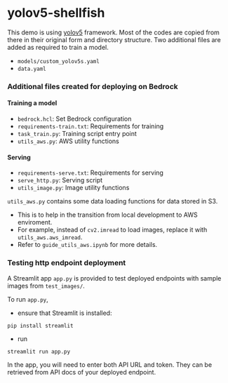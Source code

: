 # yolov5-shellfish

This demo is using [yolov5](https://github.com/ultralytics/yolov5) framework.
Most of the codes are copied from there in their original form and directory structure.
Two additional files are added as required to train a model.
- `models/custom_yolov5s.yaml`
- `data.yaml`

### Additional files created for deploying on Bedrock
#### Training a model
- `bedrock.hcl`: Set Bedrock configuration
- `requirements-train.txt`: Requirements for training
- `task_train.py`: Training script entry point
- `utils_aws.py`: AWS utility functions

#### Serving
- `requirements-serve.txt`: Requirements for serving
- `serve_http.py`: Serving script
- `utils_image.py`: Image utility functions

`utils_aws.py` contains some data loading functions for data stored in S3.
- This is to help in the transition from local development to AWS enviroment.
- For example, instead of `cv2.imread` to load images, replace it with `utils_aws.aws_imread`. 
- Refer to `guide_utils_aws.ipynb` for more details.

### Testing http endpoint deployment
A Streamlit app `app.py` is provided to test deployed endpoints with sample images from `test_images/`.

To run `app.py`,
- ensure that Streamlit is installed:
```
pip install streamlit
```
- run
```
streamlit run app.py
```

In the app, you will need to enter both API URL and token.
They can be retrieved from API docs of your deployed endpoint.

